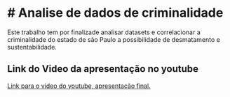 # # Analise de dados de criminalidade

Este trabalho tem por finalizade analisar datasets e correlacionar a criminalidade do estado de são Paulo a possibilidade de desmatamento e sustentabilidade.

## Link do Video da apresentação no youtube

[Link para o video do youtube, apresentação final.](https://www.youtube.com/watch?v=cCtRbghox54&ab_channel=GlaytonPaula)
